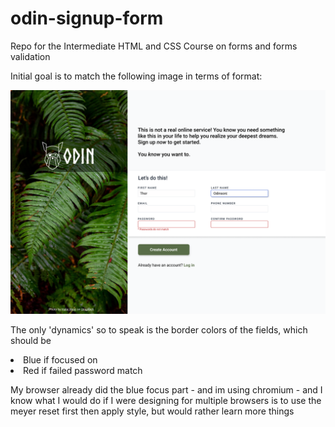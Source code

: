 # odin-signup-form
Repo for the Intermediate HTML and CSS Course on forms and forms validation 

Initial goal is to match the following image in terms of format:

![image](goal\sign-up-form.png)

The only 'dynamics' so to speak is the border colors of the fields, which should be 
<li> Blue if focused on
<li> Red if failed password match

My browser already did the blue focus part - and im using chromium - and I know what I would do if I were designing 
for multiple browsers is to use the meyer reset first then apply style, but would rather learn more things 